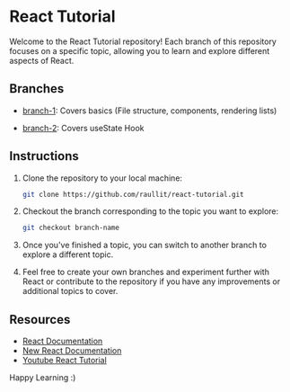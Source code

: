 # React Tutorial

Welcome to the React Tutorial repository! Each branch of this repository focuses on a specific topic, allowing you to learn and explore different aspects of React.

## Branches

- [branch-1](https://github.com/raullit/react-tutorial/tree/basics): Covers basics (File structure, components, rendering lists)

- [branch-2](https://github.com/raullit/react-tutorial/tree/useState): Covers useState Hook

## Instructions

1. Clone the repository to your local machine:

   ```bash
   git clone https://github.com/raullit/react-tutorial.git
   ```

2. Checkout the branch corresponding to the topic you want to explore:

   ```bash
   git checkout branch-name
   ```
3. Once you've finished a topic, you can switch to another branch to explore a different topic.
4. Feel free to create your own branches and experiment further with React or contribute to the repository if you have any improvements or additional topics to cover.

## Resources
- [React Documentation](https://legacy.reactjs.org/docs/getting-started.html)
- [New React Documentation](https://react.dev/blog/2023/03/16/introducing-react-dev)
- [Youtube React Tutorial](https://youtu.be/f55qeKGgB_M)

Happy Learning :)
